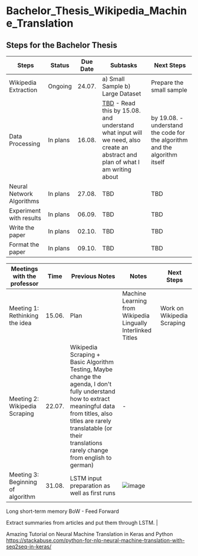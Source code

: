 ﻿# Bachelor_Thesis_Wikipedia_Machine_Translation


## Steps for the Bachelor Thesis


| Steps  | Status   | Due Date | Subtasks | Next Steps |
|------|-------|-----|-----|-----|
| Wikipedia Extraction | Ongoing  | 24.07. | a) Small Sample b) Large Dataset | Prepare the small sample |
| Data Processing   | In plans | 16.08. | [TBD](https://stackabuse.com/python-for-nlp-neural-machine-translation-with-seq2seq-in-keras/) - Read this by 15.08. and understand what input will we need, also create an abstract and plan of what I am writing about | by 19.08. - understand the code for the algorithm and the algorithm itself |
| Neural Network Algorithms   | In plans | 27.08. | TBD | TBD |
| Experiment with results   | In plans  | 06.09. | TBD | TBD |
| Write the paper | In plans  | 02.10. | TBD | TBD |
| Format the paper | In plans  | 09.10. | TBD | TBD |


| Meetings with the professor  | Time | Previous Notes | Notes | Next Steps |
|------|-------|-----|-----|-----|
| Meeting 1: Rethinking the idea | 15.06.  | Plan | Machine Learning from Wikipedia Lingually Interlinked Titles | Work on Wikipedia Scraping |
| Meeting 2: Wikipedia Scraping | 22.07. | Wikipedia Scraping + Basic Algorithm Testing, Maybe change the agenda, I don't fully understand how to extract meaningful data from titles, also titles are rarely translatable (or their translations rarely change from english to german) | - | 
| Meeting 3: Beginning of algorithm | 31.08. | LSTM input preparation as well as first runs | ![image](https://user-images.githubusercontent.com/93585354/187726896-98e35f0e-257e-4bec-a870-e00313d1ed9f.png) |

Long short-term memory
BoW - Feed Forward

Extract summaries from articles and put them through LSTM. |

Amazing Tutorial on Neural Machine Translation in Keras and Python
https://stackabuse.com/python-for-nlp-neural-machine-translation-with-seq2seq-in-keras/
